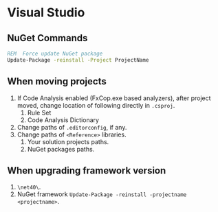# Visual Studio

## NuGet Commands

```cmd
REM  Force update NuGet package
Update-Package -reinstall -Project ProjectName
```

## When moving projects

1. If Code Analysis enabled (FxCop.exe based analyzers), after project moved, change location of following directly in `.csproj`.
   1. Rule Set
   2. Code Analysis Dictionary
2. Change paths of `.editorconfig`, if any.
3. Change paths of `<Reference>` libraries.
   1. Your solution projects paths.
   2. NuGet packages paths.

## When upgrading framework version

1. `\net40\`.
2. NuGet framework `Update-Package -reinstall -projectname <projectname>`.
